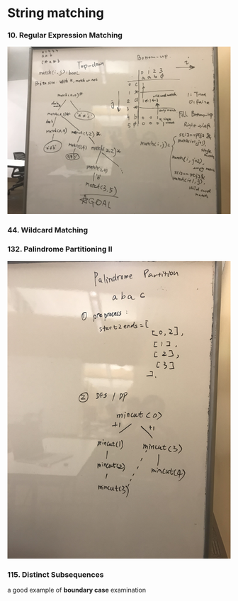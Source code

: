 # String matching

### 10. Regular Expression Matching

![](../../.gitbook/assets/10.jpeg)

### 44. Wildcard Matching

### 132. Palindrome Partitioning II

![](../../.gitbook/assets/132.jpeg)

### 115. Distinct Subsequences

a good example of **boundary case** examination

